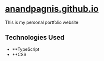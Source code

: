 
# [anandpagnis.github.io](https://anandpagnis.github.io/)

This is my personal portfolio website 

## Technologies Used
- **TypeScript
- **CSS

